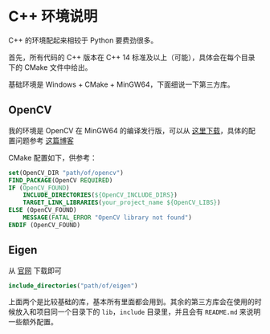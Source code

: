 # C++ 环境说明

C++ 的环境配起来相较于 Python 要费劲很多。

首先，所有代码的 C++ 版本在 C++ 14 标准及以上（可能），具体会在每个目录下的 CMake 文件中给出。

基础环境是 Windows + CMake + MinGW64，下面细说一下第三方库。

## OpenCV

我的环境是 OpenCV 在 MinGW64 的编译发行版，可以从 [这里下载](https://github.com/huihut/OpenCV-MinGW-Build)，具体的配置问题参考 [这篇博客](https://blog.csdn.net/huihut/article/details/81317102)

CMake 配置如下，供参考：
```CMake
set(OpenCV_DIR "path/of/opencv")
FIND_PACKAGE(OpenCV REQUIRED)
IF (OpenCV_FOUND)
    INCLUDE_DIRECTORIES(${OpenCV_INCLUDE_DIRS})
    TARGET_LINK_LIBRARIES(your_project_name ${OpenCV_LIBS})
ELSE (OpenCV_FOUND)
    MESSAGE(FATAL_ERROR "OpenCV library not found")
ENDIF (OpenCV_FOUND)
```

## Eigen

从 [官网](https://eigen.tuxfamily.org/index.php?title=Main_Page) 下载即可

```CMake
include_directories("path/of/eigen")
```

上面两个是比较基础的库，基本所有里面都会用到。其余的第三方库会在使用的时候放入和项目同一个目录下的 `lib`，`include` 目录里，并且会有 `README.md` 来说明一些额外配置。 